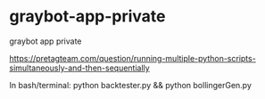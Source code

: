 # graybot-app-private

graybot app private

https://pretagteam.com/question/running-multiple-python-scripts-simultaneously-and-then-sequentially

In bash/terminal:
python backtester.py && python bollingerGen.py

